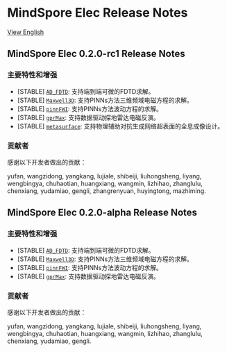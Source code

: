 ﻿# MindSpore Elec Release Notes

[View English](./RELEASE.md)

## MindSpore Elec 0.2.0-rc1 Release Notes

### 主要特性和增强

- [STABLE] [`AD_FDTD`](https://gitee.com/mindspore/mindscience/tree/r0.2.0/MindElec/examples/AD_FDTD): 支持端到端可微的FDTD求解。
- [STABLE] [`Maxwell3D`](https://gitee.com/mindspore/mindscience/tree/r0.2.0/MindElec/examples/physics_driven/frequency_domain_maxwell_3D):
  支持PINNs方法三维频域电磁方程的求解。
- [STABLE] [`pinnFWI`](https://gitee.com/mindspore/mindscience/tree/r0.2.0/MindElec/examples/physics_driven/pinnFWI):
  支持PINNs方法波动方程的求解。
- [STABLE] [`gprMax`](https://gitee.com/mindspore/mindscience/tree/r0.2.0/MindElec/examples/data_driven/gprinversion):
  支持数据驱动探地雷达电磁反演。
- [STABLE] [`metasurface`](https://gitee.com/mindspore/mindscience/tree/r0.2.0/MindElec/examples/metasurface/metasurface_holograms):
  支持物理辅助对抗生成网络超表面的全息成像设计。

### 贡献者

感谢以下开发者做出的贡献：

yufan, wangzidong, yangkang, lujiale, shibeiji, liuhongsheng, liyang, wengbingya, chuhaotian, huangxiang, wangmin,
lizhihao, zhanglulu, chenxiang, yudamiao, gengli, zhangrenyuan, huyingtong, mazhiming.

## MindSpore Elec 0.2.0-alpha Release Notes

### 主要特性和增强

- [STABLE] [`AD_FDTD`](https://gitee.com/mindspore/mindscience/tree/r0.2.0-alpha/MindElec/examples/AD_FDTD): 支持端到端可微的FDTD求解。
- [STABLE] [`Maxwell3D`](https://gitee.com/mindspore/mindscience/tree/r0.2.0-alpha/MindElec/examples/physics_driven/frequency_domain_maxwell_3D):
  支持PINNs方法三维频域电磁方程的求解。
- [STABLE] [`pinnFWI`](https://gitee.com/mindspore/mindscience/tree/r0.2.0-alpha/MindElec/examples/physics_driven/pinnFWI):
  支持PINNs方法波动方程的求解。
- [STABLE] [`gprMax`](https://gitee.com/mindspore/mindscience/tree/r0.2.0-alpha/MindElec/examples/data_driven/gprinversion):
  支持数据驱动探地雷达电磁反演。

### 贡献者

感谢以下开发者做出的贡献：

yufan, wangzidong, yangkang, lujiale, shibeiji, liuhongsheng, liyang, wengbingya, chuhaotian, huangxiang, wangmin,
lizhihao, zhanglulu, chenxiang, yudamiao, gengli.
